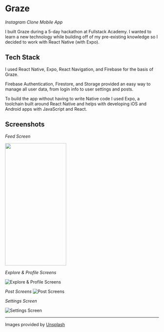 # Graze

_Instagram Clone Mobile App_

I built Graze during a 5-day hackathon at Fullstack Academy. I wanted to learn a new technology while building off of my pre-existing knowledge so I decided to work with React Native (with Expo).

## Tech Stack

I used React Native, Expo, React Navigation, and Firebase for the basis of Graze.

Firebase Authentication, Firestore, and Storage provided an easy way to manage all user data, from login info to user settings and posts.

To build the app without having to write Native code I used Expo, a toolchain built around React Native and helps with developing iOS and Android apps with JavaScript and React.

## Screenshots

_Feed Screen_

<img src="/assets/screenshots/feed.gif" width='200' height="400" />

_Explore & Profile Screens_

![Explore & Profile Screens](/assets/screenshots/explore.gif)

_Post Screens_
![Post Screens](/assets/screenshots/post.gif)

_Settings Screen_

![Settings Screen](/assets/screenshots/settings.gif)

---

Images provided by [Unsplash](https://unsplash.com/)
